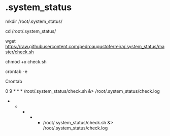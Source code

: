 # .system_status

mkdir /root/.system_status/

cd /root/.system_status/

wget https://raw.githubusercontent.com/pedroaugustoferreira/.system_status/master/check.sh

chmod +x check.sh

crontab -e

Crontab

0 9 * * * /root/.system_status/check.sh &> /root/.system_status/check.log
* * * * * /root/.system_status/check.sh &> /root/.system_status/check.log

